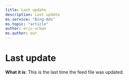 ```yaml
---
title: Last update
description: Last update
ms.service: "Bing-Ads"
ms.topic: "article"
author: eric-urban
ms.author: eur
---
```


# Last update

**What it is**: This is the last time the feed file was updated.


